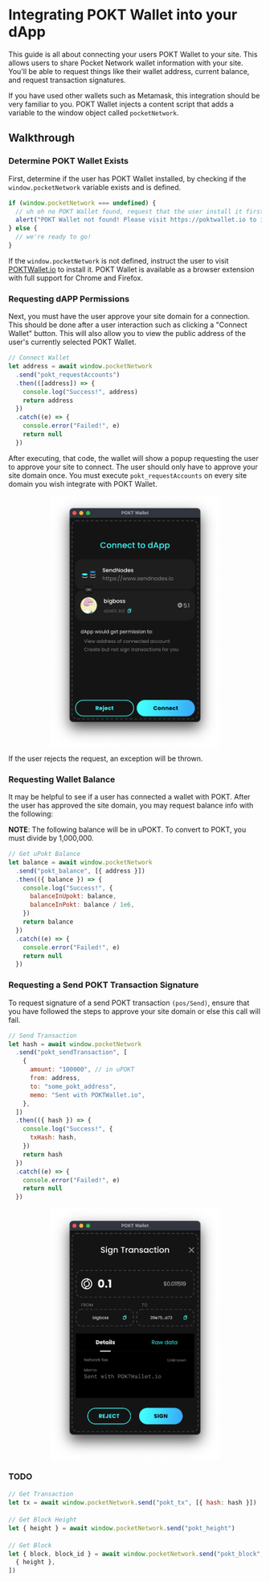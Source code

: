 # Integrating POKT Wallet into your dApp

This guide is all about connecting your users POKT Wallet to your site. This allows users to share Pocket Network wallet
information with your site. You'll be able to request things like their wallet address, current balance, and request transaction signatures.

If you have used other wallets such as Metamask, this integration should be very familiar to you. POKT Wallet injects a
content script that adds a variable to the window object called `pocketNetwork`.

## Walkthrough

### Determine POKT Wallet Exists

First, determine if the user has POKT Wallet installed, by checking if the `window.pocketNetwork` variable exists and is defined.

```js
if (window.pocketNetwork === undefined) {
  // uh oh no POKT Wallet found, request that the user install it first.
  alert("POKT Wallet not found! Please visit https://poktwallet.io to install")
} else {
  // we're ready to go!
}
```

If the `window.pocketNetwork` is not defined, instruct the user to visit [POKTWallet.io](https://poktwallet.io/) to install it. POKT Wallet is available as a browser extension with full support for Chrome and Firefox.

### Requesting dAPP Permissions

Next, you must have the user approve your site domain for a connection. This should be done after a user interaction
such as clicking a "Connect Wallet" button. This will also allow you to view the public address of the user's currently
selected POKT Wallet.

```js
// Connect Wallet
let address = await window.pocketNetwork
  .send("pokt_requestAccounts")
  .then(([address]) => {
    console.log("Success!", address)
    return address
  })
  .catch((e) => {
    console.error("Failed!", e)
    return null
  })
```

After executing, that code, the wallet will show a popup requesting the user to approve your site to connect. The user should only have to approve your site domain once. You must execute `pokt_requestAccounts` on every site domain you wish integrate with POKT Wallet.

<img src="./img/integration-connect-wallet.png" height=500 style="margin: 0 auto; display: block;">

If the user rejects the request, an exception will be thrown.

### Requesting Wallet Balance

It may be helpful to see if a user has connected a wallet with POKT. After the user has approved the site domain, you may
request balance info with the following:

**NOTE**: The following balance will be in uPOKT. To convert to POKT, you must divide by 1,000,000.

```js
// Get uPokt Balance
let balance = await window.pocketNetwork
  .send("pokt_balance", [{ address }])
  .then(({ balance }) => {
    console.log("Success!", {
      balanceInUpokt: balance,
      balanceInPokt: balance / 1e6,
    })
    return balance
  })
  .catch((e) => {
    console.error("Failed!", e)
    return null
  })
```

### Requesting a Send POKT Transaction Signature

To request signature of a send POKT transaction `(pos/Send)`, ensure that you have followed the steps to approve your
site domain or else this call will fail.

```js
// Send Transaction
let hash = await window.pocketNetwork
  .send("pokt_sendTransaction", [
    {
      amount: "100000", // in uPOKT
      from: address,
      to: "some_pokt_address",
      memo: "Sent with POKTWallet.io",
    },
  ])
  .then(({ hash }) => {
    console.log("Success!", {
      txHash: hash,
    })
    return hash
  })
  .catch((e) => {
    console.error("Failed!", e)
    return null
  })
```

<img src="./img/integration-sign-transaction.png" height=500 style="margin: 0 auto; display: block;">

### TODO

```js
// Get Transaction
let tx = await window.pocketNetwork.send("pokt_tx", [{ hash: hash }])

// Get Block Height
let { height } = await window.pocketNetwork.send("pokt_height")

// Get Block
let { block, block_id } = await window.pocketNetwork.send("pokt_block", [
  { height },
])
```
